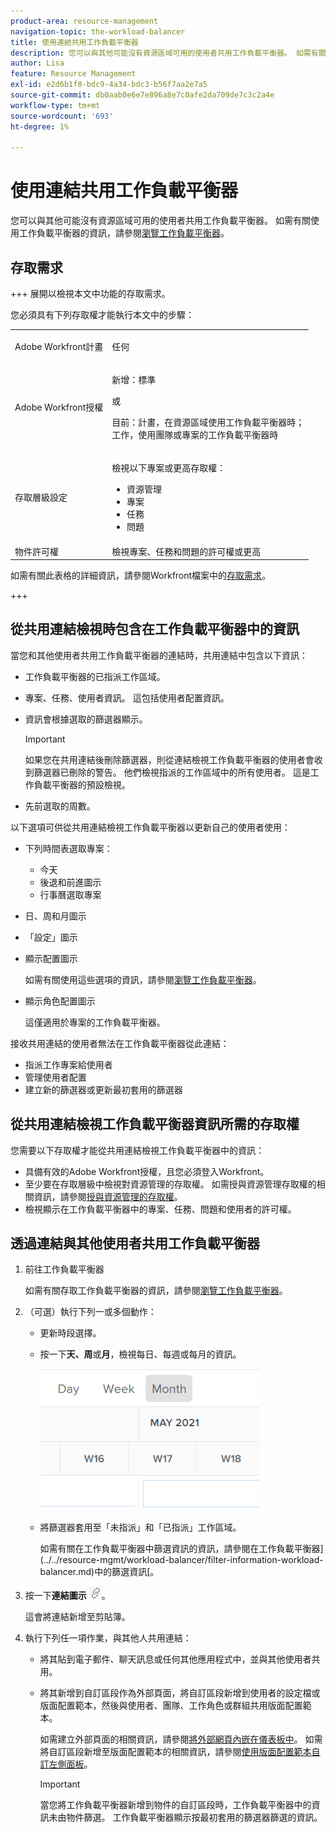 ```yaml
---
product-area: resource-management
navigation-topic: the-workload-balancer
title: 使用連結共用工作負載平衡器
description: 您可以與其他可能沒有資源區域可用的使用者共用工作負載平衡器。 如需有關使用工作負載平衡器的資訊，請參閱瀏覽工作負載平衡器。
author: Lisa
feature: Resource Management
exl-id: e2d6b1f8-bdc9-4a34-bdc3-b56f7aa2e7a5
source-git-commit: db0aab0e6e7e896a8e7c0afe2da709de7c3c2a4e
workflow-type: tm+mt
source-wordcount: '693'
ht-degree: 1%

---
```


# 使用連結共用工作負載平衡器

您可以與其他可能沒有資源區域可用的使用者共用工作負載平衡器。 如需有關使用工作負載平衡器的資訊，請參閱[瀏覽工作負載平衡器](../../resource-mgmt/workload-balancer/navigate-the-workload-balancer.md)。

## 存取需求

+++ 展開以檢視本文中功能的存取需求。

您必須具有下列存取權才能執行本文中的步驟：

<table style="table-layout:auto"> 
 <col> 
 <col> 
 <tbody> 
  <tr> 
   <td role="rowheader">Adobe Workfront計畫</td> 
   <td> <p>任何 </p> </td> 
  </tr> 
  <tr> 
   <td role="rowheader">Adobe Workfront授權</td> 
   <td><p>新增：標準</p>
       <p>或</p>
       <p>目前：計畫，在資源區域使用工作負載平衡器時；</br>
       工作，使用團隊或專案的工作負載平衡器時</p></td>
  </tr>
  <tr> 
   <td role="rowheader">存取層級設定</td> 
   <td> <p>檢視以下專案或更高存取權：</p> 
    <ul> 
     <li>資源管理</li> 
     <li>專案</li> 
     <li>任務</li> 
     <li>問題</li> 
    </ul>
   </td> 
  </tr> 
  <tr> 
   <td role="rowheader">物件許可權</td> 
   <td>檢視專案、任務和問題的許可權或更高</td> 
  </tr> 
 </tbody> 
</table>

如需有關此表格的詳細資訊，請參閱Workfront檔案中的[存取需求](/help/quicksilver/administration-and-setup/add-users/access-levels-and-object-permissions/access-level-requirements-in-documentation.md)。

+++

## 從共用連結檢視時包含在工作負載平衡器中的資訊

當您和其他使用者共用工作負載平衡器的連結時，共用連結中包含以下資訊：

* 工作負載平衡器的已指派工作區域。
* 專案、任務、使用者資訊。 這包括使用者配置資訊。
* 資訊會根據選取的篩選器顯示。

  >[!IMPORTANT]
  >
  >如果您在共用連結後刪除篩選器，則從連結檢視工作負載平衡器的使用者會收到篩選器已刪除的警告。 他們檢視指派的工作區域中的所有使用者。 這是工作負載平衡器的預設檢視。

* 先前選取的周數。

以下選項可供從共用連結檢視工作負載平衡器以更新自己的使用者使用：

* 下列時間表選取專案：

   * 今天
   * 後退和前進圖示
   * 行事曆選取專案

* 日、周和月圖示
* 「設定」圖示
* 顯示配置圖示

  如需有關使用這些選項的資訊，請參閱[瀏覽工作負載平衡器](../../resource-mgmt/workload-balancer/navigate-the-workload-balancer.md)。

* 顯示角色配置圖示

  這僅適用於專案的工作負載平衡器。

接收共用連結的使用者無法在工作負載平衡器從此連結：

* 指派工作專案給使用者
* 管理使用者配置
* 建立新的篩選器或更新最初套用的篩選器

## 從共用連結檢視工作負載平衡器資訊所需的存取權

您需要以下存取權才能從共用連結檢視工作負載平衡器中的資訊：

* 具備有效的Adobe Workfront授權，且您必須登入Workfront。
* 至少要在存取層級中檢視對資源管理的存取權。 如需授與資源管理存取權的相關資訊，請參閱[授與資源管理的存取權](../../administration-and-setup/add-users/configure-and-grant-access/grant-access-resource-management.md)。
* 檢視顯示在工作負載平衡器中的專案、任務、問題和使用者的許可權。

## 透過連結與其他使用者共用工作負載平衡器

1. 前往工作負載平衡器

   如需有關存取工作負載平衡器的資訊，請參閱[瀏覽工作負載平衡器](../../resource-mgmt/workload-balancer/navigate-the-workload-balancer.md)。

1. （可選）執行下列一或多個動作：

   * 更新時段選擇。
   * 按一下&#x200B;**天、周**&#x200B;或&#x200B;**月**，檢視每日、每週或每月的資訊。

     ![](assets/month-icon-on-toolbar-selected-wb-350x226.png)

   * 將篩選器套用至「未指派」和「已指派」工作區域。

     如需有關在工作負載平衡器中篩選資訊的資訊，請參閱在工作負載平衡器](../../resource-mgmt/workload-balancer/filter-information-workload-balancer.md)中的篩選資訊[。

1. 按一下&#x200B;**連結圖示** ![](assets/wb-shearable-link-icon-small.png)。

   這會將連結新增至剪貼簿。

1. 執行下列任一項作業，與其他人共用連結：

   * 將其貼到電子郵件、聊天訊息或任何其他應用程式中，並與其他使用者共用。
   * 將其新增到自訂區段作為外部頁面，將自訂區段新增到使用者的設定檔或版面配置範本，然後與使用者、團隊、工作角色或群組共用版面配置範本。

     如需建立外部頁面的相關資訊，請參閱[將外部網頁內嵌在儀表板中](../../reports-and-dashboards/dashboards/creating-and-managing-dashboards/embed-external-web-page-dashboard.md)。 如需將自訂區段新增至版面配置範本的相關資訊，請參閱[使用版面配置範本自訂左側面板](../../administration-and-setup/customize-workfront/use-layout-templates/customize-left-panel.md)。

     >[!IMPORTANT]
     >
     >當您將工作負載平衡器新增到物件的自訂區段時，工作負載平衡器中的資訊未由物件篩選。 工作負載平衡器顯示按最初套用的篩選器篩選的資訊。

